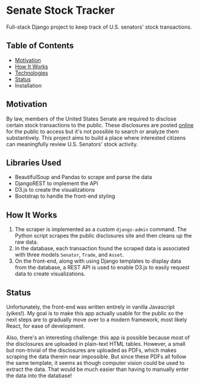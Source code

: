 # Senate Stock Tracker
Full-stack Django project to keep track of U.S. senators' stock transactions.

## Table of Contents
* [Motivation](https://github.com/antidipyramid/stocks/tree/master#motivation)
* [How It Works](https://github.com/antidipyramid/stocks#how-it-works)
* [Technologies](https://github.com/antidipyramid/stocks#libraries-used)
* [Status](https://github.com/antidipyramid/stocks#status)
* Installation

## Motivation
By law, members of the United States Senate are required to disclose certain stock transactions to the public. These disclosures are posted [online](https://efdsearch.senate.gov/search/home/) for the public to access but it's not possible to search or analyze them substantively. This project aims to build a place where interested citizens can meaningfully review U.S. Senators' stock activity.

## Libraries Used
* BeautifulSoup and Pandas to scrape and parse the data
* DjangoREST to implement the API
* D3.js to create the visualizations
* Bootstrap to handle the front-end styling

## How It Works
1. The scraper is implemented as a custom `django-admin` command. The Python script scrapes the public disclosures site and then cleans up the raw data.
2. In the database, each transaction found the scraped data is associated with three models `Senator`, `Trade`, and `Asset`.
3. On the front-end, along with using Django templates to display data from the database, a REST API is used to enable D3.js to easily request data to create visualizations.

## Status
Unfortunately, the front-end was written entirely in vanilla Javascript (yikes!). My goal is to make this app actually usable for the public so the next steps are to gradually move over to a modern framework, most likely React, for ease of development. 

Also, there's an interesting challenge: this app is possible because most of the disclosures are uploaded in plain-text HTML tables. However, a small but non-trivial of the disclosures are uploaded as PDFs, which makes scraping the data therein near impossible. But since these PDFs all follow the same template, it seems as though computer vision could be used to extract the data. That would be much easier than having to manually enter the data into the database!

